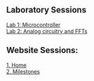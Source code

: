 ## Laboratory Sessions
[Lab 1: Microcontroller](lab01.md)  
[Lab 2: Analog circuitry and FFTs](lab02.md)


## Website Sessions:

[1. Home](index.md)  
[2. Milestones](milestones.md)
